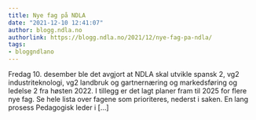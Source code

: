 ```yaml
---
title: Nye fag på NDLA
date: "2021-12-10 12:41:07"
author: blogg.ndla.no
authorlink: https://blogg.ndla.no/2021/12/nye-fag-pa-ndla/
tags:
- bloggndlano
---
```

Fredag 10. desember ble det avgjort at NDLA skal utvikle spansk 2, vg2 industriteknologi, vg2 landbruk og gartnernæring og markedsføring og ledelse 2 fra høsten 2022. I tillegg er det lagt planer fram til 2025 for flere nye fag. Se hele lista over fagene som prioriteres, nederst i saken. En lang prosess Pedagogisk leder i [&#8230;]